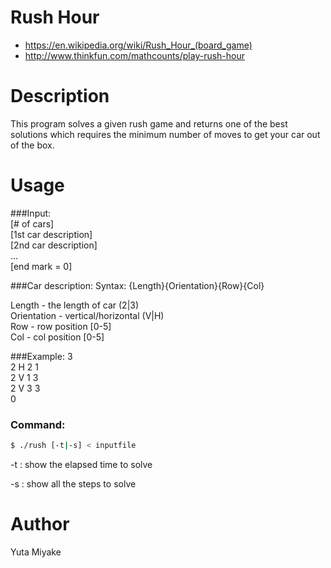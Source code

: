 # Rush Hour
* https://en.wikipedia.org/wiki/Rush_Hour_(board_game)
* http://www.thinkfun.com/mathcounts/play-rush-hour

# Description
This program solves a given rush game and returns one of the best solutions
which requires the minimum number of moves to get your car out of the box.

# Usage
###Input:<br />
[\# of cars]<br />
[1st car description]<br />
[2nd car description]<br />
...<br />
[end mark = 0]

###Car description:
Syntax: {Length}{Orientation}{Row}{Col}

 Length - the length of car (2|3)<br />
 Orientation - vertical/horizontal (V|H)<br />
 Row - row position [0-5]<br />
 Col - col position [0-5]<br />

###Example:
3<br />
2 H 2 1<br />
2 V 1 3<br />
2 V 3 3<br />
0
### Command:
```bash
$ ./rush [-t|-s] < inputfile
```

-t : show the elapsed time to solve

-s : show all the steps to solve

# Author
Yuta Miyake